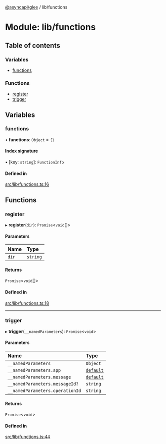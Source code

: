 [@asyncapi/glee](../README.md) / lib/functions

# Module: lib/functions

## Table of contents

### Variables

- [functions](lib_functions.md#functions)

### Functions

- [register](lib_functions.md#register)
- [trigger](lib_functions.md#trigger)

## Variables

### functions

• **functions**: `Object` = `{}`

#### Index signature

▪ [key: `string`]: `FunctionInfo`

#### Defined in

[src/lib/functions.ts:16](https://github.com/fmvilas/glee/blob/5924dda/src/lib/functions.ts#L16)

## Functions

### register

▸ **register**(`dir`): `Promise`<`void`[]\>

#### Parameters

| Name | Type |
| :------ | :------ |
| `dir` | `string` |

#### Returns

`Promise`<`void`[]\>

#### Defined in

[src/lib/functions.ts:18](https://github.com/fmvilas/glee/blob/5924dda/src/lib/functions.ts#L18)

___

### trigger

▸ **trigger**(`__namedParameters`): `Promise`<`void`\>

#### Parameters

| Name | Type |
| :------ | :------ |
| `__namedParameters` | `Object` |
| `__namedParameters.app` | [`default`](../classes/lib_glee.default.md) |
| `__namedParameters.message` | [`default`](../classes/lib_message.default.md) |
| `__namedParameters.messageId?` | `string` |
| `__namedParameters.operationId` | `string` |

#### Returns

`Promise`<`void`\>

#### Defined in

[src/lib/functions.ts:44](https://github.com/fmvilas/glee/blob/5924dda/src/lib/functions.ts#L44)
